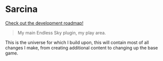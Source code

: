 # Sarcina
[Check out the development roadmap!](https://trello.com/b/XHFtG3Zf/sarcina)
> My main Endless Sky plugin, my play area.

This is the universe for which I build upon, this will contain most of all changes I make, from creating additional content to changing up the base game.
